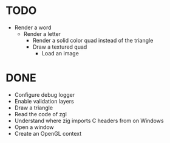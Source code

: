 # TODO
- Render a word
    - Render a letter
        + Render a solid color quad instead of the triangle
        - Draw a textured quad
            - Load an image

# DONE
- Configure debug logger
- Enable validation layers
- Draw a triangle
- Read the code of zgl
- Understand where zig imports C headers from on Windows
- Open a window
- Create an OpenGL context
